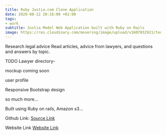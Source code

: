 ```yaml
---
title: Ruby Justia.com Clone Application
date: 2020-08-12 20:16:00 +01:00
tags:
- work
subtitle: Justia Model Web Application built with Ruby on Rails
image: https://res.cloudinary.com/moversng/image/upload/v1607032921/todo_2_phbnwu.gif
---
```


Research legal advice
Read articles, advice from lawyers, and questions and answers by topic.

TODO Lawyer directory-

mockup coming soon

<p>user profile</p>
<p>Responsive Bootstrap design</p>
so much more...

Built using Ruby on rails, Amazon s3...





Github Link:
[Source Link](https://github.com/lek-syde/justicepl)

Website Link
[Website Link](https://todojustice.herokuapp.com/)